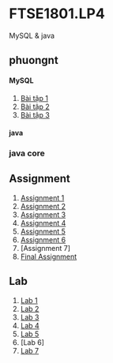 # FTSE1801.LP4
MySQL & java
## phuongnt

#### MySQL

1. [Bài tập 1](https://github.com/FASTTRACKSE/FTSE1801.LP4/blob/master/phuongnt/sql/ftse1801011_ass1.sql)
2. [Bài tập 2](https://github.com/FASTTRACKSE/FTSE1801.LP4/blob/master/phuongnt/sql/LP%234_ASM02.docx)
3. [Bài tập 3](https://github.com/FASTTRACKSE/FTSE1801.LP4/blob/master/phuongnt/sql/B%C3%80I%20T%E1%BA%ACP%20ASM3.doc)

#### java
### java core
## Assignment
1. [Assignment 1](https://github.com/FASTTRACKSE/FTSE1801.LP4/tree/master/phuongnt/java/assignment1/src/assignment1)
2. [Assignment 2](https://github.com/FASTTRACKSE/FTSE1801.LP4/tree/master/phuongnt/java/assignment2/src/assignment2)
3. [Assignment 3](https://github.com/FASTTRACKSE/FTSE1801.LP4/tree/master/phuongnt/java/assignment3/src)
4. [Assignment 4](https://github.com/FASTTRACKSE/FTSE1801.LP4/tree/master/phuongnt/java/assignment4/src/assignment4)
5. [Assignment 5](https://github.com/FASTTRACKSE/FTSE1801.LP4/tree/master/phuongnt/java/assignment5/src/assignment5)
6. [Assignment 6](https://github.com/FASTTRACKSE/FTSE1801.LP4/tree/master/phuongnt/java/assignment6/src/assignment6)
7. [Assignment 7]
8. [Final Assignment](https://github.com/FASTTRACKSE/FTSE1801.LP4/tree/master/phuongnt/java/Final%20Assignment/src/atm)

## Lab
1. [Lab 1](https://github.com/FASTTRACKSE/FTSE1801.LP4/tree/master/phuongnt/java/lab1/src/lab1)
2. [Lab 2](https://github.com/FASTTRACKSE/FTSE1801.LP4/tree/master/phuongnt/java/lab2/src/lab2)
3. [Lab 3](https://github.com/FASTTRACKSE/FTSE1801.LP4/tree/master/phuongnt/java/lab3/src/lab3)
4. [Lab 4](https://github.com/FASTTRACKSE/FTSE1801.LP4/tree/master/phuongnt/java/lab4/src/lab4)
5. [Lab 5](https://github.com/FASTTRACKSE/FTSE1801.LP4/tree/master/phuongnt/java/lab5/src/lab5)
6. [Lab 6]
7. [Lab 7](https://github.com/FASTTRACKSE/FTSE1801.LP4/tree/master/phuongnt/java/lab7/src/lab7)



